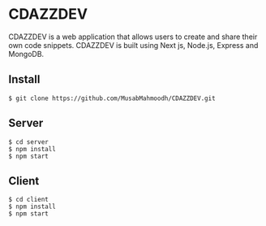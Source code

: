 # CDAZZDEV

CDAZZDEV is a web application that allows users to create and share their own code snippets. CDAZZDEV is built using Next js, Node.js, Express and MongoDB.

## Install

```console
$ git clone https://github.com/MusabMahmoodh/CDAZZDEV.git
```

## Server

```console
$ cd server
$ npm install
$ npm start
```

## Client

```console
$ cd client
$ npm install
$ npm start
```

